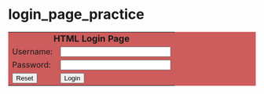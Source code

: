 # login_page_practice

<html>
<head>
<title>Login Page</title>
</head>

<body>
<form name="loginForm" method="post" action="login.php">
<table width="50%" bgcolor="CD5C5C" align="center">

<tr>
<td colspan=2><center><font size=4><b>HTML Login Page</b></font></center></td>
</tr>

<tr>
<td>Username:</td>
<td><input type="text" size=25 name="userid"></td>
</tr>

<tr>
<td>Password:</td>
<td><input type="Password" size=25 name="pwd"></td>
</tr>

<tr>
<td ><input type="Reset"></td>
<td><input type="submit" onclick="return check(this.form)" value="Login"></td>
</tr>

</table>
</form>


</body>
</html>

